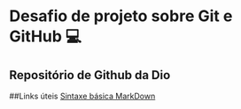 # Desafio de projeto sobre Git e GitHub :computer:

<!-- ## dio-desafio-github-primeiro-repositorio -->
## Repositório de Github da Dio

##Links úteis
[Sintaxe básica MarkDown](httos://www.markdownguide.org/basic-sintax/)

